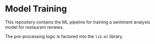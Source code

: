 # Model Training

This repository contains the ML pipeline for training a sentiment analysis model for restaurant reviews.

The pre-processing logic is factored into the `lib-ml` library.

